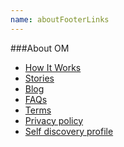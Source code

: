 ```yaml
---
name: aboutFooterLinks
---
```


###About OM
- [How It Works](/#how-it-works)
- [Stories](/#stories)
- [Blog](/)
- [FAQs](/#faq)
- <a href="javascript:void(0)" class="modal-trigger" data-modal="basic-large-modal-terms">Terms</a>
- <a href="javascript:void(0)" class="modal-trigger" data-modal="basic-large-modal-privacy">Privacy policy</a>
- <a href="javascript:void(0)" data-title="Coming soon!" data-toggle="tooltip" data-trigger="hover" data-placement="top">Self discovery profile</a>